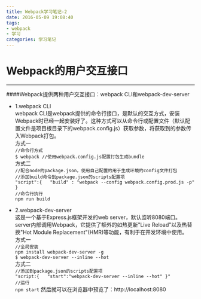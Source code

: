 ```yaml
---
title: Webpack学习笔记-2
date: 2016-05-09 19:08:40
tags:
- webpack
- 学习
categories: 学习笔记 
---
```

# Webpack的用户交互接口
---
####Webpack提供两种用户交互接口：webpack CLI和webpack-dev-server
- 1.webpack CLI   
 webpack CLI是webpack提供的命令行接口，是默认的交互方式，安装Webpack时已经一起安装好了。这种方式可以从命令行或配置文件（默认配置文件是项目根目录下的webpack.config.js）获取参数，将获取到的参数传入Webpack打包。   
    方式一  
	`//命令行方式`  
	`$ webpack //使用webpack.config.js配置打包生成bundle`  
	方式二  
    `//配合node的package.json，使用自己配置的用于生成环境的config文件打包`  
	`//添加build命令到package.json的scripts配置项`  
	`"script":{  
	"build" : "webpack --config webpack.config.prod.js -p"  
	}`   
	`//命令行执行`  
	`npm run build`

-  2.webpack-dev-server   
这是一个基于Express.js框架开发的web server，默认监听8080端口。server内部调用Webpack，它提供了额外的如热更新"Live Reload"以及热替换"Hot Module Replacement"(HMR)等功能，有利于在开发环境中使用。  
	方式一  
	`//全局安装`  
	`npm install webpack-dev-server -g`  
	`$ webpack-dev-server --inline --hot`  
	方式二  
	`//添加到package.json的scripts配置项`  
	`"script:{  
	"start":"webpack-dev-server --inline --hot"
	}"`  
	`//运行`  
	`npm start`
	然后就可以在浏览器中预览了：http://localhost:8080

